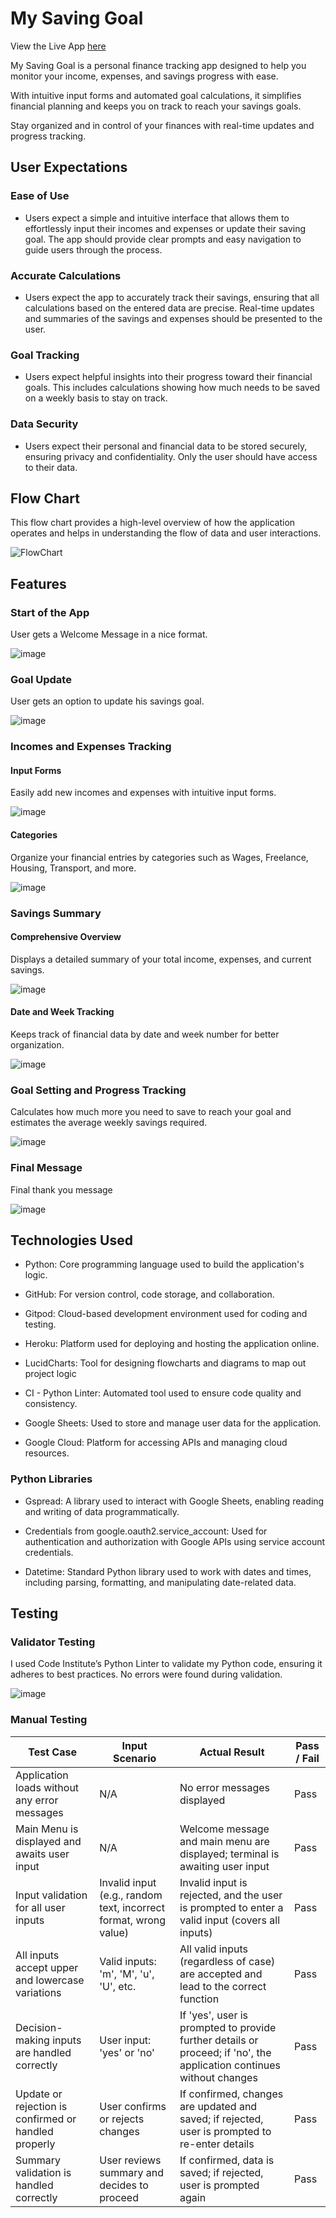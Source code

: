 # My Saving Goal

View the Live App [here](https://my-saving-goal-67787e47a60d.herokuapp.com/)

My Saving Goal is a personal finance tracking app designed to help you monitor your income, expenses, and savings progress with ease.

With intuitive input forms and automated goal calculations, it simplifies financial planning and keeps you on track to reach your savings goals.

Stay organized and in control of your finances with real-time updates and progress tracking.

## User Expectations
### Ease of Use
- Users expect a simple and intuitive interface that allows them to effortlessly input their incomes and expenses or update their saving goal. The app should provide clear prompts and easy navigation to guide users through the process.

### Accurate Calculations
- Users expect the app to accurately track their savings, ensuring that all calculations based on the entered data are precise. Real-time updates and summaries of the savings and expenses should be presented to the user.

### Goal Tracking
- Users expect helpful insights into their progress toward their financial goals. This includes calculations showing how much needs to be saved on a weekly basis to stay on track.

### Data Security
- Users expect their personal and financial data to be stored securely, ensuring privacy and confidentiality. Only the user should have access to their data.

## Flow Chart

This flow chart provides a high-level overview of how the application operates and helps in understanding the flow of data and user interactions. 

![FlowChart](https://github.com/user-attachments/assets/598852ab-eaa6-4368-90e6-e1f5edb0501d)

## Features

### Start of the App

User gets a Welcome Message in a nice format.

![image](https://github.com/user-attachments/assets/9fbed67e-112e-4ed3-9d75-f387a3c397c8)

### Goal Update

User gets an option to update his savings goal. 

![image](https://github.com/user-attachments/assets/652b20d1-b44f-45d3-a27e-415c20befb09)

### Incomes and Expenses Tracking

#### Input Forms

Easily add new incomes and expenses with intuitive input forms.

![image](https://github.com/user-attachments/assets/392556ce-b5b6-42de-a94a-8047bb80eea8)

#### Categories

Organize your financial entries by categories such as Wages, Freelance, Housing, Transport, and more.

![image](https://github.com/user-attachments/assets/05cbbd00-3904-4349-ba30-20e36b70bdc3)

### Savings Summary

#### Comprehensive Overview

Displays a detailed summary of your total income, expenses, and current savings.

![image](https://github.com/user-attachments/assets/ee11b89c-7b3c-48fa-999d-ed6027a6be75)
  
#### Date and Week Tracking

Keeps track of financial data by date and week number for better organization.

![image](https://github.com/user-attachments/assets/3a8197b4-664d-488b-a208-93d19d07eadc)

### Goal Setting and Progress Tracking

Calculates how much more you need to save to reach your goal and estimates the average weekly savings required.

![image](https://github.com/user-attachments/assets/91acd71d-3dac-4c61-bd47-267bda81ec2f)

### Final Message

Final thank you message

![image](https://github.com/user-attachments/assets/8767b0d0-06bc-4676-9d19-cffc001a7c2d)

## Technologies Used

- Python: Core programming language used to build the application's logic.
  
- GitHub: For version control, code storage, and collaboration.
  
- Gitpod: Cloud-based development environment used for coding and testing.
  
- Heroku: Platform used for deploying and hosting the application online.
  
- LucidCharts: Tool for designing flowcharts and diagrams to map out project logic
  
- CI - Python Linter: Automated tool used to ensure code quality and consistency.
  
- Google Sheets: Used to store and manage user data for the application.
  
- Google Cloud: Platform for accessing APIs and managing cloud resources.

### Python Libraries

- Gspread: A library used to interact with Google Sheets, enabling reading and writing of data programmatically.

- Credentials from google.oauth2.service_account: Used for authentication and authorization with Google APIs using service account credentials.

- Datetime: Standard Python library used to work with dates and times, including parsing, formatting, and manipulating date-related data.

## Testing

### Validator Testing

I used Code Institute’s Python Linter to validate my Python code, ensuring it adheres to best practices. No errors were found during validation.

![image](https://github.com/user-attachments/assets/0e696085-427d-4d58-b5cd-a2f47218423f)

### Manual Testing

<table>
<thead>
  <tr>
    <th>Test Case</th>
    <th>Input Scenario</th>
    <th>Actual Result</th>
    <th>Pass / Fail</th>
  </tr>
</thead>
<tbody>
  <tr>
    <td>Application loads without any error messages</td>
    <td>N/A</td>
    <td>No error messages displayed</td>
    <td>Pass</td>
  </tr>
  <tr>
    <td>Main Menu is displayed and awaits user input</td>
    <td>N/A</td>
    <td>Welcome message and main menu are displayed; terminal is awaiting user input</td>
    <td>Pass</td>
  </tr>
  <tr>
    <td>Input validation for all user inputs</td>
    <td>Invalid input (e.g., random text, incorrect format, wrong value)</td>
    <td>Invalid input is rejected, and the user is prompted to enter a valid input (covers all inputs)</td>
    <td>Pass</td>
  </tr>
  <tr>
    <td>All inputs accept upper and lowercase variations</td>
    <td>Valid inputs: 'm', 'M', 'u', 'U', etc.</td>
    <td>All valid inputs (regardless of case) are accepted and lead to the correct function</td>
    <td>Pass</td>
  </tr>
  <tr>
    <td>Decision-making inputs are handled correctly</td>
    <td>User input: 'yes' or 'no'</td>
    <td>If 'yes', user is prompted to provide further details or proceed; if 'no', the application continues without changes</td>
    <td>Pass</td>
  </tr>
  <tr>
    <td>Update or rejection is confirmed or handled properly</td>
    <td>User confirms or rejects changes</td>
    <td>If confirmed, changes are updated and saved; if rejected, user is prompted to re-enter details</td>
    <td>Pass</td>
  </tr>
  <tr>
    <td>Summary validation is handled correctly</td>
    <td>User reviews summary and decides to proceed</td>
    <td>If confirmed, data is saved; if rejected, user is prompted again</td>
    <td>Pass</td>
  </tr>
</tbody>
</table>







